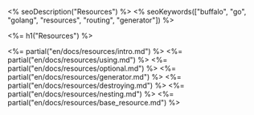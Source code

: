 <% seoDescription("Resources") %>
<% seoKeywords(["buffalo", "go", "golang", "resources", "routing", "generator"]) %>

<%= h1("Resources") %>

<%= partial("en/docs/resources/intro.md") %>
<%= partial("en/docs/resources/using.md") %>
<%= partial("en/docs/resources/optional.md") %>
<%= partial("en/docs/resources/generator.md") %>
<%= partial("en/docs/resources/destroying.md") %>
<%= partial("en/docs/resources/nesting.md") %>
<%= partial("en/docs/resources/base_resource.md") %>
